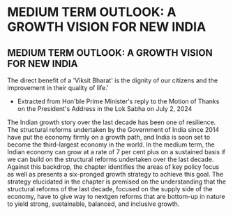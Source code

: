 # MEDIUM TERM OUTLOOK: A GROWTH VISION FOR NEW INDIA

## MEDIUM TERM OUTLOOK: A GROWTH VISION FOR NEW INDIA

<!-- image -->

The direct benefit of a 'Viksit Bharat' is the dignity of our citizens and the improvement in their quality of life.'

- Extracted from Hon'ble Prime Minister's reply to the Motion of Thanks on the President's Address in the Lok Sabha on July 2, 2024

The Indian growth story over the last decade has been one of resilience. The structural reforms  undertaken  by  the  Government  of  India  since  2014  have  put  the  economy firmly on a growth path, and India is soon set to become the third-largest economy in the world. In the medium term, the Indian economy can grow at a rate of 7 per cent plus on a sustained basis if we can build on the structural reforms undertaken over the last decade. Against this backdrop, the chapter identifies the areas of key policy focus as well as presents a six-pronged growth strategy to achieve this goal. The strategy elucidated in the chapter is premised on the understanding that the structural reforms of the last decade, focused on the supply side of the economy, have to give way to nextgen reforms that are bottom-up in nature to yield strong, sustainable, balanced, and inclusive growth.